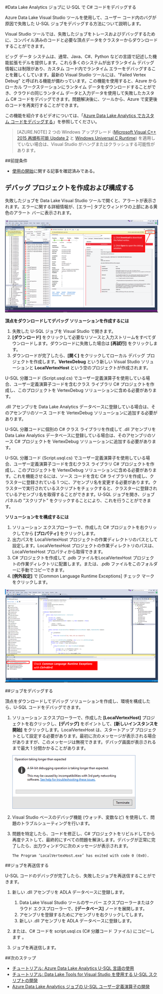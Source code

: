 <properties 
   pageTitle="U-SQL ジョブのデバッグ | Microsoft Azure" 
   description="Visual Studio を使用して、U-SQL の失敗した頂点をデバッグする方法について説明します。" 
   services="data-lake-analytics" 
   documentationCenter="" 
   authors="mumian" 
   manager="jhubbard" 
   editor="cgronlun"/>
 
<tags
   ms.service="data-lake-analytics"
   ms.devlang="na"
   ms.topic="article"
   ms.tgt_pltfrm="na"
   ms.workload="big-data" 
   ms.date="09/02/2016"
   ms.author="jgao"/>



#Data Lake Analytics ジョブに U-SQL で C# コードをデバッグする 

Azure Data Lake Visual Studio ツールを使用して、ユーザー コード内のバグが原因で失敗した U-SQL ジョブをデバッグする方法について説明します。

Visual Studio ツールでは、失敗したジョブをトレースおよびデバッグするために、コンパイル済みのコードと必要な頂点データをクラスターからダウンロードすることができます。

ビッグ データ システムは、通常、Java、C#、Python などの言語で記述した機能拡張モデルを提供します。これら多くのシステムが出すランタイム デバッグ情報には制限があり、カスタム コード内でランタイム エラーをデバッグすることを難しくしています。最新の Visual Studio ツールには、"Failed Vertex Debug" と呼ばれる機能が備わっています。この機能を使用すると、Azure からローカル ワークステーションにランタイム データをダウンロードすることができ、クラウドの同じランタイム データと入力データを使用して失敗したカスタム C# コードをデバッグできます。問題解決後に、ツールから、Azure で変更後のコードを再実行することができます。

この機能を紹介するビデオについては、「[Azure Data Lake Analytics でカスタム コードをデバッグする](https://mix.office.com/watch/1bt17ibztohcb)」を参照してください。

>[AZURE.NOTE] 2 つの Windows アップグレード ([Microsoft Visual C++ 2015 再頒布可能 Update 2](https://www.microsoft.com/download/details.aspx?id=51682) と [Windows Universal C Runtime](https://www.microsoft.com/download/details.aspx?id=50410&wa=wsignin1.0)) を適用していない場合は、Visual Studio がハングまたはクラッシュする可能性があります。


##前提条件
-	[使用の開始](data-lake-analytics-data-lake-tools-get-started.md)に関する記事を確認済みである。

## デバッグ プロジェクトを作成および構成する

失敗したジョブを Data Lake Visual Studio ツールで開くと、アラートが表示されます。エラーに関する詳細情報が、[エラー] タブとウィンドウの上部にある黄色のアラート バーに表示されます。

![Azure Data Lake Analytics の U-SQL デバッグ Visual Studio 頂点のダウンロード](./media/data-lake-analytics-debug-u-sql-jobs/data-lake-analytics-download-vertex.png)

**頂点をダウンロードしてデバッグ ソリューションを作成するには**

1.	失敗した U-SQL ジョブを Visual Studio で開きます。
2.	**[ダウンロード]** をクリックして必要なリソースと入力ストリームをすべてダウンロードします。ダウンロードに失敗した場合は **[再試行]** をクリックします。
3.	ダウンロードが完了したら、**[開く]** をクリックしてローカル デバッグ プロジェクトを作成します。**VertexDebug** という新しい Visual Studio ソリューションと **LocalVertexHost** という空のプロジェクトが作成されます。

U-SQL 分離コード (Script.usql.cs) でユーザー定義演算子を使用している場合、ユーザー定義演算子コードを含むクラス ライブラリ C# プロジェクトを作成し、このプロジェクトを VertexDebug ソリューションに含める必要があります。

.dll アセンブリを Data Lake Analytics データベースに登録している場合は、そのアセンブリのソース コードを VertexDebug ソリューションに追加する必要があります。
 
U-SQL 分離コードに個別の C# クラス ライブラリを作成して .dll アセンブリを Data Lake Analytics データベースに登録している場合は、そのアセンブリのソース C# プロジェクトを VertexDebug ソリューションに追加する必要があります。

U-SQL 分離コード (Script.usql.cs) でユーザー定義演算子を使用している場合、ユーザー定義演算子コードを含むクラス ライブラリ C# プロジェクトを作成し、このプロジェクトを VertexDebug ソリューションに含める必要があります。これを機能させるには、ソース コードを含む C# ライブラリを作成し、クラスターに登録されている 1 つに、アセンブリ名を変更する必要があります。クラスターで実行されているスクリプトをチェックすると、クラスターに登録されているアセンブリ名を取得することができます。U-SQL ジョブを開き、ジョブ パネルの ”スクリプト” をクリックすることにより、これを行うことができます。

**ソリューションをを構成するには**

1.	ソリューション エクスプローラーで、作成した C# プロジェクトを右クリックしてから **[プロパティ]** をクリックします。
2.	出力パスを LocalVertexHost プロジェクトの作業ディレクトリのパスとして設定します。LocalVertexHost プロジェクトの作業ディレクトリのパスは、LocalVertexHost プロパティから取得できます。
3.	C# プロジェクトを作成して .pdb ファイルをLocalVertexHost プロジェクトの作業ディレクトリに配置します。または、.pdb ファイルをこのフォルダーに手動でコピーできます。
4.	**[例外設定]** で [Common Language Runtime Exceptions] チェック マークをクリックします。

![Azure Data Lake Analytics の U-SQL デバッグ Visual Studio 設定](./media/data-lake-analytics-debug-u-sql-jobs/data-lake-analytics-clr-exception-setting.png)
 
##ジョブをデバッグする

頂点をダウンロードしてデバッグ ソリューションを作成し、環境を構成したら、U-SQL コードをデバッグできます。

1.	ソリューション エクスプローラーで、作成した **[LocalVertexHost]** プロジェクトを右クリックし、**[デバッグ]** をポイントして、**[新しいインスタンスを開始]** をクリックします。LocalVertexHost は、スタートアップ プロジェクトとして設定する必要があります。最初に次のメッセージが表示される場合がありますが、このメッセージは無視できます。デバッグ画面が表示されるまで最大 1 分間かかることがあります。
 
    ![Azure Data Lake Analytics の U-SQL デバッグ Visual Studio 警告](./media/data-lake-analytics-debug-u-sql-jobs/data-lake-analytics-visual-studio-u-sql-debug-warning.png)

4.	Visual Studio ベースのデバッグ機能 (ウォッチ、変数など) を使用して、問題のトラブルシューティングを行います。
5.	問題を特定したら、コードを修正し、C# プロジェクトをリビルドしてから再度テストして、最終的にすべての問題を解決します。デバッグが正常に完了したら、出力ウィンドウに次のメッセージが表示されます。

        The Program ‘LocalVertexHost.exe’ has exited with code 0 (0x0).
 
##ジョブを再送信する

U-SQL コードのデバッグが完了したら、失敗したジョブを再送信することができます。

1. 新しい .dll アセンブリを ADLA データベースに登録します。

    1.	Data Lake Visual Studio ツールのサーバー エクスプローラーまたはクラウド エクスプローラーで、**[データベース]** ノードを展開します。
    2.	アセンブリを登録するためにアセンブリを右クリックしてします。
    3.	新しい .dll アセンブリを ADLA データベースに登録します。
 
2.	または、C# コードを script.usql.cs (C# 分離コード ファイル) にコピーします 。
3.	ジョブを再送信します。

##次のステップ

- [チュートリアル: Azure Data Lake Analytics U-SQL 言語の使用](data-lake-analytics-u-sql-get-started.md)
- [チュートリアル: Data Lake Tools for Visual Studio を使用する U-SQL スクリプトの開発](data-lake-analytics-data-lake-tools-get-started.md)
- [Azure Data Lake Analytics ジョブの U-SQL ユーザー定義演算子の開発](data-lake-analytics-u-sql-develop-user-defined-operators.md)

<!---HONumber=AcomDC_0914_2016-->